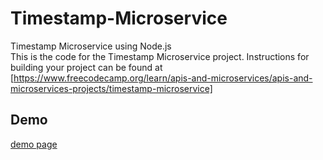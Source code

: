 # Timestamp-Microservice
Timestamp Microservice using Node.js
<br>
This is the code for the Timestamp Microservice project. Instructions for building your project can be found at [https://www.freecodecamp.org/learn/apis-and-microservices/apis-and-microservices-projects/timestamp-microservice]
## Demo 
[demo page](https://timestamp-microservice-k-ilyas.glitch.me/)
